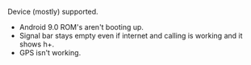 Device (mostly) supported.

* Android 9.0 ROM's aren't booting up.
* Signal bar stays empty even if internet and calling is working and it shows h+.
* GPS isn't working.
